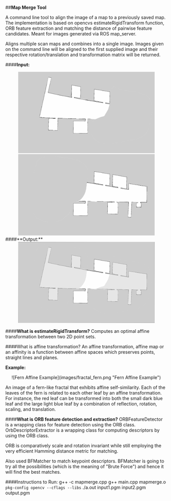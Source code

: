 ##**Map Merge Tool**

A command line tool to align the image of a map to a previously saved map. The implementation is based on opencvs estimateRigidTransform function, ORB feature extraction and matching the distance of pairwise feature candidates. Meant for images generated via ROS map_server.

Aligns multiple scan maps and combines into a single image. Images given on the command line will be aligned to the first supplied image and their respective rotation/translation and transformation matrix will be returned.

####**Input:**
<center><img src="images/map4.1.png" width="425"/> <img src="images/map4.2.png" width="425"/></center>
####**Output:**
<center> <img src="images/output4.png" width="425"/></center>

####**What is estimateRigidTransform?**
Computes an optimal affine transformation between two 2D point sets.

####What is affine transformation?
An affine transformation, affine map or an affinity is a function between affine spaces which preserves points, straight lines and planes.

**Example:**

<center>![Fern Affine Example](images/fractal_fern.png  "Fern Affine Example")</center>

An image of a fern-like fractal that exhibits affine self-similarity. Each of the leaves of the fern is related to each other leaf by an affine transformation. For instance, the red leaf can be transformed into both the small dark blue leaf and the large light blue leaf by a combination of reflection, rotation, scaling, and translation.

####**What is ORB feature detection and extraction?**
ORBFeatureDetector is a wrapping class for feature detection using the ORB class.
OrbDescriptorExtractor is a wrapping class for computing descriptors by using the ORB class.

ORB is comparatively scale and rotation invariant while still employing the very efficient Hamming distance metric for matching.

Also used BFMatcher to match keypoint descriptors. BFMatcher is going to try all the possibilities (which is the meaning of "Brute Force") and hence it will find the best matches.

####Instructions to Run:
	g++ -c mapmerge.cpp
	g++ main.cpp mapmerge.o `pkg-config opencv --cflags --libs`
	./a.out input1.pgm input2.pgm output.pgm